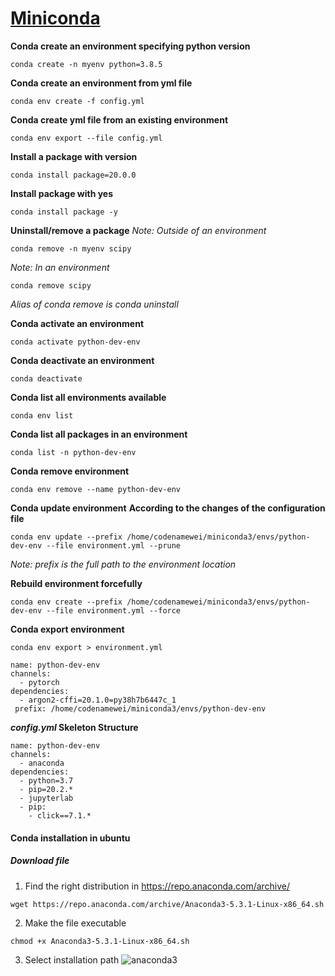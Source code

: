 # [Miniconda](https://docs.conda.io/projects/conda/en/latest/user-guide/tasks/manage-environments.html)

**Conda create an environment specifying python version**
```
conda create -n myenv python=3.8.5
```

**Conda create an environment from yml file**
```
conda env create -f config.yml
```

**Conda create yml file from an existing environment**
```
conda env export --file config.yml
```

**Install a package with version**
```
conda install package=20.0.0
```
**Install package with yes**
```
conda install package -y
```

**Uninstall/remove a package**
_Note: Outside of an environment_
```
conda remove -n myenv scipy
```

_Note: In an environment_
```
conda remove scipy
```

_Alias of conda remove is conda uninstall_


**Conda activate an environment**
```
conda activate python-dev-env
```

**Conda deactivate an environment**
```
conda deactivate
```

**Conda list all environments available**
```
conda env list
```

**Conda list all packages in an environment**
```
conda list -n python-dev-env
```

**Conda remove environment**
```
conda env remove --name python-dev-env
```
**Conda update environment**
**According to the changes of the configuration file**
```
conda env update --prefix /home/codenamewei/miniconda3/envs/python-dev-env --file environment.yml --prune
```
_Note: prefix is the full path to the environment location_

**Rebuild environment forcefully**
```
conda env create --prefix /home/codenamewei/miniconda3/envs/python-dev-env --file environment.yml --force
```

**Conda export environment**
```
conda env export > environment.yml
```
```
name: python-dev-env
channels:
  - pytorch
dependencies:
  - argon2-cffi=20.1.0=py38h7b6447c_1
 prefix: /home/codenamewei/miniconda3/envs/python-dev-env
```

**_config.yml_ Skeleton Structure**
```
name: python-dev-env
channels:
  - anaconda
dependencies:
  - python=3.7
  - pip=20.2.*
  - jupyterlab
  - pip:
    - click==7.1.*
```
#### Conda installation in ubuntu

##### Download file
1. Find the right distribution in https://repo.anaconda.com/archive/
```
wget https://repo.anaconda.com/archive/Anaconda3-5.3.1-Linux-x86_64.sh
```

2. Make the file executable
```
chmod +x Anaconda3-5.3.1-Linux-x86_64.sh
```

3. Select installation path
![anaconda3](https://user-images.githubusercontent.com/33477318/131203388-e7f5e47d-7072-447b-b1fb-e187716452fa.png)

